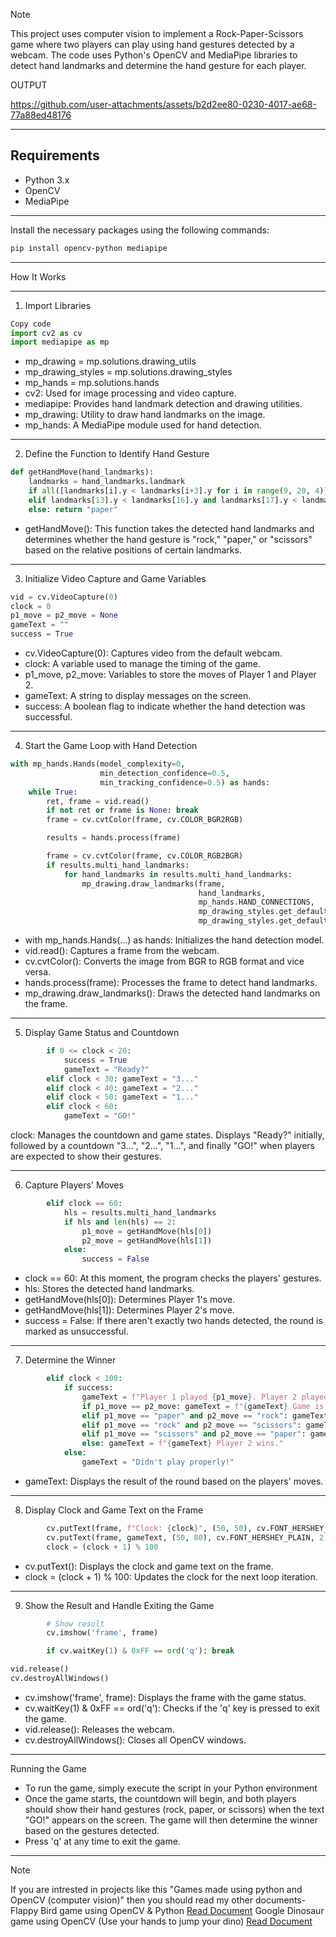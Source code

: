 > [!NOTE]
>This project uses computer vision to implement a Rock-Paper-Scissors game where two players can play using hand gestures detected by a webcam. The code uses Python's OpenCV and MediaPipe libraries to detect hand landmarks and determine the hand gesture for each player.

OUTPUT

https://github.com/user-attachments/assets/b2d2ee80-0230-4017-ae68-77a88ed48176

-------------------------------------------------------------------------------------
## Requirements

- Python 3.x
- OpenCV
- MediaPipe

-------------------------------------------------------------------------------------

Install the necessary packages using the following commands:

```bash
pip install opencv-python mediapipe
```

-------------------------------------------------------------------------------------

How It Works

-------------------------------------------------------------------------------------

1. Import Libraries

```python
Copy code
import cv2 as cv
import mediapipe as mp
```

- mp_drawing = mp.solutions.drawing_utils
- mp_drawing_styles = mp.solutions.drawing_styles
- mp_hands = mp.solutions.hands
- cv2: Used for image processing and video capture.
- mediapipe: Provides hand landmark detection and drawing utilities.
- mp_drawing: Utility to draw hand landmarks on the image.
- mp_hands: A MediaPipe module used for hand detection.

-------------------------------------------------------------------------------------


2. Define the Function to Identify Hand Gesture

```python
def getHandMove(hand_landmarks):
    landmarks = hand_landmarks.landmark
    if all([landmarks[i].y < landmarks[i+3].y for i in range(9, 20, 4)]): return "rock"
    elif landmarks[13].y < landmarks[16].y and landmarks[17].y < landmarks[20].y: return "scissors"
    else: return "paper"
```

- getHandMove(): This function takes the detected hand landmarks and determines whether the hand gesture is "rock," "paper," or "scissors" based on the relative positions of certain landmarks.

-------------------------------------------------------------------------------------


3. Initialize Video Capture and Game Variables

```python
vid = cv.VideoCapture(0)
clock = 0
p1_move = p2_move = None
gameText = ""
success = True
```
- cv.VideoCapture(0): Captures video from the default webcam.
- clock: A variable used to manage the timing of the game.
- p1_move, p2_move: Variables to store the moves of Player 1 and Player 2.
- gameText: A string to display messages on the screen.
- success: A boolean flag to indicate whether the hand detection was successful.

-------------------------------------------------------------------------------------

4. Start the Game Loop with Hand Detection

```python
with mp_hands.Hands(model_complexity=0,
                    min_detection_confidence=0.5,
                    min_tracking_confidence=0.5) as hands:
    while True:
        ret, frame = vid.read()
        if not ret or frame is None: break
        frame = cv.cvtColor(frame, cv.COLOR_BGR2RGB)

        results = hands.process(frame)

        frame = cv.cvtColor(frame, cv.COLOR_RGB2BGR)
        if results.multi_hand_landmarks:
            for hand_landmarks in results.multi_hand_landmarks:
                mp_drawing.draw_landmarks(frame,
                                          hand_landmarks,
                                          mp_hands.HAND_CONNECTIONS,
                                          mp_drawing_styles.get_default_hand_landmarks_style(),
                                          mp_drawing_styles.get_default_hand_connections_style())
 ```                                         
- with mp_hands.Hands(...) as hands: Initializes the hand detection model.
- vid.read(): Captures a frame from the webcam.
- cv.cvtColor(): Converts the image from BGR to RGB format and vice versa.
- hands.process(frame): Processes the frame to detect hand landmarks.
- mp_drawing.draw_landmarks(): Draws the detected hand landmarks on the frame.

-------------------------------------------------------------------------------------

5. Display Game Status and Countdown
   
```python
        if 0 <= clock < 20:
            success = True
            gameText = "Ready?"
        elif clock < 30: gameText = "3..."
        elif clock < 40: gameText = "2..."
        elif clock < 50: gameText = "1..."
        elif clock < 60:
            gameText = "GO!"
```
clock: Manages the countdown and game states. Displays "Ready?" initially, followed by a countdown "3...", "2...", "1...", and finally "GO!" when players are expected to show their gestures.

-------------------------------------------------------------------------------------

6. Capture Players' Moves

```python
        elif clock == 60:
            hls = results.multi_hand_landmarks
            if hls and len(hls) == 2:
                p1_move = getHandMove(hls[0])
                p2_move = getHandMove(hls[1])
            else:
                success = False
```
- clock == 60: At this moment, the program checks the players' gestures.
- hls: Stores the detected hand landmarks.
- getHandMove(hls[0]): Determines Player 1's move.
- getHandMove(hls[1]): Determines Player 2's move.
- success = False: If there aren't exactly two hands detected, the round is marked as unsuccessful.

-------------------------------------------------------------------------------------

7. Determine the Winner

```python
        elif clock < 100:
            if success:
                gameText = f"Player 1 played {p1_move}. Player 2 played {p2_move}."
                if p1_move == p2_move: gameText = f"{gameText} Game is tied."
                elif p1_move == "paper" and p2_move == "rock": gameText = f"{gameText} Player 1 wins."
                elif p1_move == "rock" and p2_move == "scissors": gameText = f"{gameText} Player 1 wins."
                elif p1_move == "scissors" and p2_move == "paper": gameText = f"{gameText} Player 1 wins."
                else: gameText = f"{gameText} Player 2 wins."
            else:
                gameText = "Didn't play properly!"
```
- gameText: Displays the result of the round based on the players' moves.

-------------------------------------------------------------------------------------

8. Display Clock and Game Text on the Frame

```python
        cv.putText(frame, f"Clock: {clock}", (50, 50), cv.FONT_HERSHEY_PLAIN, 2, (0,255,255), 2, cv.LINE_AA)
        cv.putText(frame, gameText, (50, 80), cv.FONT_HERSHEY_PLAIN, 2, (0,255,255), 2, cv.LINE_AA)
        clock = (clock + 1) % 100
```
- cv.putText(): Displays the clock and game text on the frame.
- clock = (clock + 1) % 100: Updates the clock for the next loop iteration.

-------------------------------------------------------------------------------------

9. Show the Result and Handle Exiting the Game
```python
        # Show result
        cv.imshow('frame', frame)

        if cv.waitKey(1) & 0xFF == ord('q'): break

vid.release()
cv.destroyAllWindows()
```

- cv.imshow('frame', frame): Displays the frame with the game status.
- cv.waitKey(1) & 0xFF == ord('q'): Checks if the 'q' key is pressed to exit the game.
- vid.release(): Releases the webcam.
- cv.destroyAllWindows(): Closes all OpenCV windows.

-------------------------------------------------------------------------------------

Running the Game
- To run the game, simply execute the script in your Python environment
- Once the game starts, the countdown will begin, and both players should show their hand gestures (rock, paper, or scissors) when the text "GO!" appears on the screen. The game will then determine the winner based on the gestures detected.
- Press 'q' at any time to exit the game.

-------------------------------------------------------------------------------------

> [!NOTE]
> If you are intrested in projects like this "Games made using python and OpenCV (computer vision)" then you should read my other documents-
> Flappy Bird game using OpenCV & Python [Read Document](https://github.com/pranavvss/Flappy-Bird-using-Open-CV)
> Google Dinosaur game using OpenCV (Use your hands to jump your dino) [Read Document](https://github.com/pranavvss/Google-Dinosaur-game-using-Open-CV)

